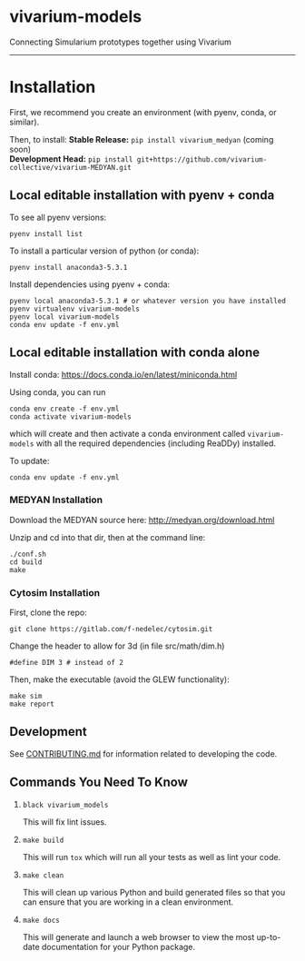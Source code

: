 # vivarium-models

Connecting Simularium prototypes together using Vivarium

---

# Installation

First, we recommend you create an environment (with pyenv, conda, or similar).

Then, to install:
**Stable Release:** `pip install vivarium_medyan` (coming soon)<br>
**Development Head:** `pip install git+https://github.com/vivarium-collective/vivarium-MEDYAN.git`<br>

## Local editable installation with pyenv + conda

To see all pyenv versions:

```
pyenv install list
```

To install a particular version of python (or conda):

```
pyenv install anaconda3-5.3.1
```

Install dependencies using pyenv + conda:

```
pyenv local anaconda3-5.3.1 # or whatever version you have installed
pyenv virtualenv vivarium-models
pyenv local vivarium-models
conda env update -f env.yml
```

## Local editable installation with conda alone

Install conda: https://docs.conda.io/en/latest/miniconda.html

Using conda, you can run

```
conda env create -f env.yml
conda activate vivarium-models
```

which will create and then activate a conda environment called `vivarium-models` with all the required dependencies (including ReaDDy) installed.

To update:

```
conda env update -f env.yml
```

### MEDYAN Installation

Download the MEDYAN source here: http://medyan.org/download.html

Unzip and cd into that dir, then at the command line:

```
./conf.sh
cd build
make
```

### Cytosim Installation

First, clone the repo:

    git clone https://gitlab.com/f-nedelec/cytosim.git

Change the header to allow for 3d (in file src/math/dim.h)

    #define DIM 3 # instead of 2

Then, make the executable (avoid the GLEW functionality):

    make sim
    make report

## Development

See [CONTRIBUTING.md](CONTRIBUTING.md) for information related to developing the code.

## Commands You Need To Know

1. `black vivarium_models`

    This will fix lint issues.

2. `make build`

    This will run `tox` which will run all your tests as well as lint your code.

3. `make clean`

    This will clean up various Python and build generated files so that you can ensure that you are working in a clean environment.
    
4. `make docs`

    This will generate and launch a web browser to view the most up-to-date
    documentation for your Python package.
